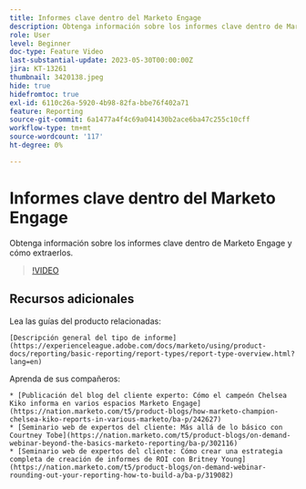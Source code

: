 ```yaml
---
title: Informes clave dentro del Marketo Engage
description: Obtenga información sobre los informes clave dentro de Marketo Engage y cómo extraerlos.
role: User
level: Beginner
doc-type: Feature Video
last-substantial-update: 2023-05-30T00:00:00Z
jira: KT-13261
thumbnail: 3420138.jpeg
hide: true
hidefromtoc: true
exl-id: 6110c26a-5920-4b98-82fa-bbe76f402a71
feature: Reporting
source-git-commit: 6a1477a4f4c69a041430b2ace6ba47c255c10cff
workflow-type: tm+mt
source-wordcount: '117'
ht-degree: 0%

---
```


# Informes clave dentro del Marketo Engage

Obtenga información sobre los informes clave dentro de Marketo Engage y cómo extraerlos.

>[!VIDEO](https://video.tv.adobe.com/v/3420138/?learn=on)

## Recursos adicionales

Lea las guías del producto relacionadas:

    [Descripción general del tipo de informe](https://experienceleague.adobe.com/docs/marketo/using/product-docs/reporting/basic-reporting/report-types/report-type-overview.html?lang=en)

Aprenda de sus compañeros:

    * [Publicación del blog del cliente experto: Cómo el campeón Chelsea Kiko informa en varios espacios Marketo Engage](https://nation.marketo.com/t5/product-blogs/how-marketo-champion-chelsea-kiko-reports-in-various-marketo/ba-p/242627)
    * [Seminario web de expertos del cliente: Más allá de lo básico con Courtney Tobe](https://nation.marketo.com/t5/product-blogs/on-demand-webinar-beyond-the-basics-marketo-reporting/ba-p/302116)
    * [Seminario web de expertos del cliente: Cómo crear una estrategia completa de creación de informes de ROI con Britney Young](https://nation.marketo.com/t5/product-blogs/on-demand-webinar-rounding-out-your-reporting-how-to-build-a/ba-p/319082)
